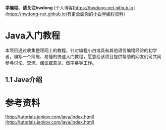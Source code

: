 **学编程、请关注hwdong** (个人博客[https://hwdong-net.github.io](https://hwdong-net.github.io)有更全面你的小白学编程资料)
# Java入门教程

本项目通过收集整理网上的教程，针对编程小白或具有其他语言编程经验的初学者，编写一个简练、易懂的快速入门教程，愿意给该项目提供帮助的网友们可共同参与讨论、交流、建议或意见、做字幕等工作。

## 1.1 Java介绍


# 参考资料

[http://tutorials.jenkov.com/java/index.html](http://tutorials.jenkov.com/java/index.html)
